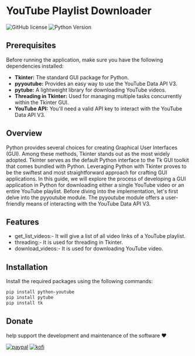 # YouTube Playlist Downloader

![GitHub license](https://img.shields.io/badge/license-MIT-blue.svg)
![Python Version](https://img.shields.io/badge/python-3.8%2B-blue)

## Prerequisites

Before running the application, make sure you have the following dependencies installed:

- **Tkinter:** The standard GUI package for Python.
- **pyyoutube:** Provides an easy way to use the YouTube Data API V3.
- **pytube:** A lightweight library for downloading YouTube videos.
- **Threading in Tkinter:** Used for managing multiple tasks concurrently within the Tkinter GUI.
- **YouTube API:** You'll need a valid API key to interact with the YouTube Data API V3.

## Overview

Python provides several choices for creating Graphical User Interfaces (GUI). Among these methods, Tkinter stands out as the most widely adopted. Tkinter serves as the default Python interface to the Tk GUI toolkit that comes bundled with Python. Leveraging Python with Tkinter proves to be the swiftest and most straightforward approach for crafting GUI applications.
In this guide, we will explore the process of developing a GUI application in Python for downloading either a single YouTube video or an entire YouTube playlist.
Before diving into the implementation, let's first delve into the pyyoutube module. The pyyoutube module offers a user-friendly means of interacting with the YouTube Data API V3.

## Features

- get_list_videos:- It will give a list of all video links of a YouTube playlist.
- threading:- It is used for threading in Tkinter.
- download_videos:- It is used for downloading YouTube video.


## Installation

Install the required packages using the following commands:

```bash
pip install python-youtube
pip install pytube
pip install tk
```

## Donate

help support the development and maintenance of the software ❤️

[![paypal](https://img.shields.io/badge/paypal-%2300457C.svg?&style=for-the-badge&logo=paypal&logoColor=white)](https://paypal.me/seifkhaled04)
[![kofi](https://img.shields.io/badge/kofi-%23F16061.svg?&style=for-the-badge&logo=ko-fi&logoColor=white)](https://ko-fi.com/seifajax04)
